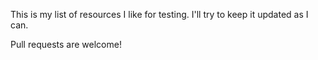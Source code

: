 This is my list of resources I like for testing. I'll try to keep it updated as I can. 

Pull requests are welcome!
